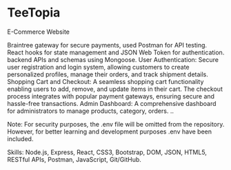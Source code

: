 # TeeTopia
E-Commerce Website

Braintree gateway for secure payments, used Postman for API testing.
React hooks for state management and JSON Web Token for authentication.
backend APIs and schemas using Mongoose.
User Authentication: Secure user registration and login system, allowing customers to create personalized profiles, manage their orders, and track shipment details.
Shopping Cart and Checkout: A seamless shopping cart functionality enabling users to add, remove, and update items in their cart. The checkout process integrates with popular payment gateways, ensuring secure and hassle-free transactions. 
Admin Dashboard: A comprehensive dashboard for administrators to manage products, category, orders. ..

Note:
For security purposes, the .env file will be omitted from the repository. However, for better learning and development purposes .env have been included. 

Skills: Node.js, Express, React, CSS3, Bootstrap, DOM, JSON, HTML5, RESTful APIs, Postman, JavaScript, Git/GitHub.

